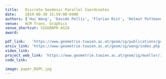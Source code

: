 ```yaml
---
title:   Discrete Geodesic Parallel Coordinates
date:    2019-08-30 15:59:00-0400
authors: ['Hui Wang', 'Davide Pellis', 'Florian Rist', 'Helmut Pottmann', 'Christian M\"uller']
venue:   ACM Trans. Graphics
venue_shortcut: SIGGRAPH ASIA
award:

pdf_link:   'https://www.geometrie.tuwien.ac.at/geom/ig/publications/geodesic/geodesic.pdf'
arxiv_link: 'https://www.geometrie.tuwien.ac.at/geom/ig/wang/index.php'
video_link:  
project_web_link: 'https://www.geometrie.tuwien.ac.at/geom/ig/mueller/index.php'
code_link:

image: paper_DGPC.jpg
---
```

